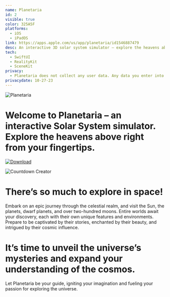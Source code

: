 ```yaml
---
name: Planetaria
id: 2
visible: true
color: 325A5F
platforms:
  - iOS
  - iPadOS
link: https://apps.apple.com/us/app/planetaria/id1546887479
desc: An interactive 3D solar system simulator – explore the heavens above right from your fingertips.
tech: 
  - SwiftUI
  - RealityKit
  - SceneKit
privacy:
  - Planetaria does not collect any user data. Any data you enter into the application is stored locally on your device. We do not transfer your data to any other location, nor do we include any advertising or analytics software affiliated with third parties.
privacydate: 10-27-23
---
```


![Planetaria](images/planetarialogo.png)

# Welcome to Planetaria – an interactive Solar System simulator. Explore the heavens above right from your fingertips.

[![Download](download.svg)](https://apps.apple.com/us/app/planetaria/id1546887479)

![Countdown Creator](images/planetariapreview.png)

# There’s so much to explore in space!

Embark on an epic journey through the celestial realm, and visit the Sun, the planets, dwarf planets, and over two-hundred moons. Entire worlds await your discovery, each with their own unique features and environments. Prepare to be captivated by their stories, enchanted by their beauty, and intrigued by their cosmic influence.

# It’s time to unveil the universe’s mysteries and expand your understanding of the cosmos.

Let Planetaria be your guide, igniting your imagination and fueling your passion for exploring the universe.